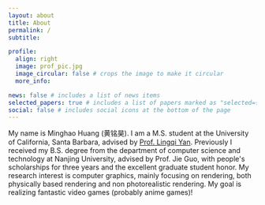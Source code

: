```yaml
---
layout: about
title: About
permalink: /
subtitle:

profile:
  align: right
  image: prof_pic.jpg
  image_circular: false # crops the image to make it circular
  more_info:

news: false # includes a list of news items
selected_papers: true # includes a list of papers marked as "selected={true}"
social: false # includes social icons at the bottom of the page
---
```


My name is Minghao Huang (黄铭昊). I am a M.S. student at the University of California, Santa Barbara, advised by [Prof. Lingqi Yan](https://sites.cs.ucsb.edu/~lingqi/). Previously I received my B.S. degree from the department of computer science and technology at Nanjing University, advised by Prof. Jie Guo, with people's scholarships for three years and the excellent graduate student honor. My research interest is computer graphics, mainly focusing on rendering, both physically based rendering and non photorealistic rendering. My goal is realizing fantastic video games (probably anime games)!
